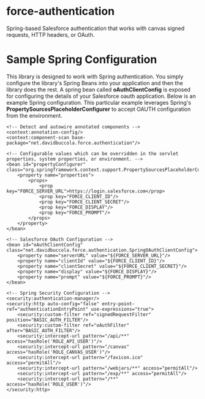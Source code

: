 force-authentication
====================

Spring-based Salesforce authentication that works with canvas signed requests, HTTP headers, or OAuth.

# Sample Spring Configuration
This library is designed to work with Spring authentication. You simply configure the library's Spring Beans into your 
application and then the library does the rest. A spring bean called **oAuthClientConfig** is exposed for configuring 
the details of your Salesforce oauth application. Below is an example Spring configuration. This particular example
leverages Spring's **PropertySourcesPlaceholderConfigurer** to accept OAUTH configuration from the environment.

    <!-- Detect and autowire annotated components -->
    <context:annotation-config/>
    <context:component-scan base-package="net.davidbuccola.force.authentication"/>

    <!-- Configurable values which can be overridden in the servlet properties, system properties, or environment. -->
    <bean id="propertyConfigurer" class="org.springframework.context.support.PropertySourcesPlaceholderConfigurer">
        <property name="properties">
            <props>
                <prop key="FORCE_SERVER_URL">https://login.salesforce.com</prop>
                <prop key="FORCE_CLIENT_ID"/>
                <prop key="FORCE_CLIENT_SECRET"/>
                <prop key="FORCE_DISPLAY"/>
                <prop key="FORCE_PROMPT"/>
            </props>
        </property>
    </bean>

    <!-- Salesforce OAuth Configuration -->
    <bean id="oAuthClientConfig" class="net.davidbuccola.force.authentication.SpringOAuthClientConfig">
        <property name="serverURL" value="${FORCE_SERVER_URL}"/>
        <property name="clientId" value="${FORCE_CLIENT_ID}"/>
        <property name="clientSecret" value="${FORCE_CLIENT_SECRET}"/>
        <property name="display" value="${FORCE_DISPLAY}"/>
        <property name="prompt" value="${FORCE_PROMPT}"/>
    </bean>

    <!-- Spring Security Configuration -->
    <security:authentication-manager/>
    <security:http auto-config="false" entry-point-ref="authenticationEntryPoint" use-expressions="true">
        <security:custom-filter ref="signedRequestFilter" position="BASIC_AUTH_FILTER"/>
        <security:custom-filter ref="oAuthFilter" after="BASIC_AUTH_FILTER"/>
        <security:intercept-url pattern="/api/**" access="hasRole('ROLE_API_USER')"/>
        <security:intercept-url pattern="/canvas" access="hasRole('ROLE_CANVAS_USER')"/>
        <security:intercept-url pattern="/favicon.ico" access="permitAll"/>
        <security:intercept-url pattern="/webjars/**" access="permitAll"/>
        <security:intercept-url pattern="/exp/**" access="permitAll"/>
        <security:intercept-url pattern="/**" access="hasRole('ROLE_USER')"/>
    </security:http>


